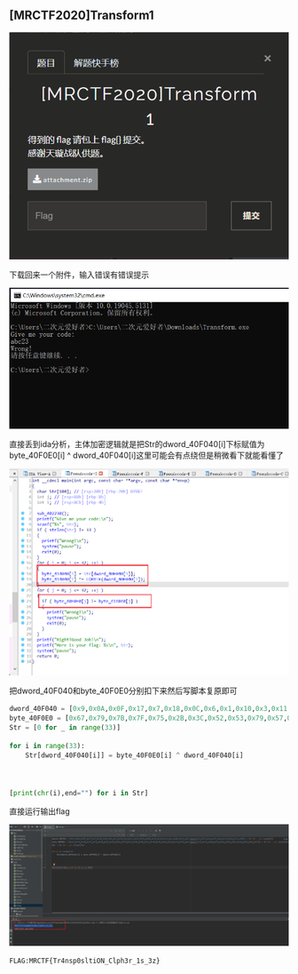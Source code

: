 ## [MRCTF2020]Transform1

![image-20241209001321334](img/image-20241209001321334.png)

下载回来一个附件，输入错误有错误提示

![image-20241209001408918](img/image-20241209001408918.png)

直接丢到ida分析，主体加密逻辑就是把Str的dword_40F040[i]下标赋值为byte_40F0E0[i] ^ dword_40F040[i]这里可能会有点绕但是稍微看下就能看懂了

![image-20241209001535272](img/image-20241209001535272.png)

把dword_40F040和byte_40F0E0分别扣下来然后写脚本复原即可

```python
dword_40F040 = [0x9,0x0A,0x0F,0x17,0x7,0x18,0x0C,0x6,0x1,0x10,0x3,0x11,0x20,0x1D,0x0B,0x1E,0x1B,0x16,0x4,0x0D,0x13,0x14,0x15,0x2,0x19,0x5,0x1F,0x8,0x12,0x1A,0x1C,0x0E] + [0 for _ in range(8)]
byte_40F0E0 = [0x67,0x79,0x7B,0x7F,0x75,0x2B,0x3C,0x52,0x53,0x79,0x57,0x5E,0x5D,0x42,0x7B,0x2D,0x2A,0x66,0x42,0x7E,0x4C,0x57,0x79,0x41,0x6B,0x7E,0x65,0x3C,0x5C,0x45,0x6F,0x62,0x4D] + [0 for _ in range(0x3f)]
Str = [0 for _ in range(33)]

for i in range(33):
    Str[dword_40F040[i]] = byte_40F0E0[i] ^ dword_40F040[i]



[print(chr(i),end="") for i in Str]
```

直接运行输出flag

![image-20241209001643496](img/image-20241209001643496.png)

`FLAG:MRCTF{Tr4nsp0sltiON_Clph3r_1s_3z}`